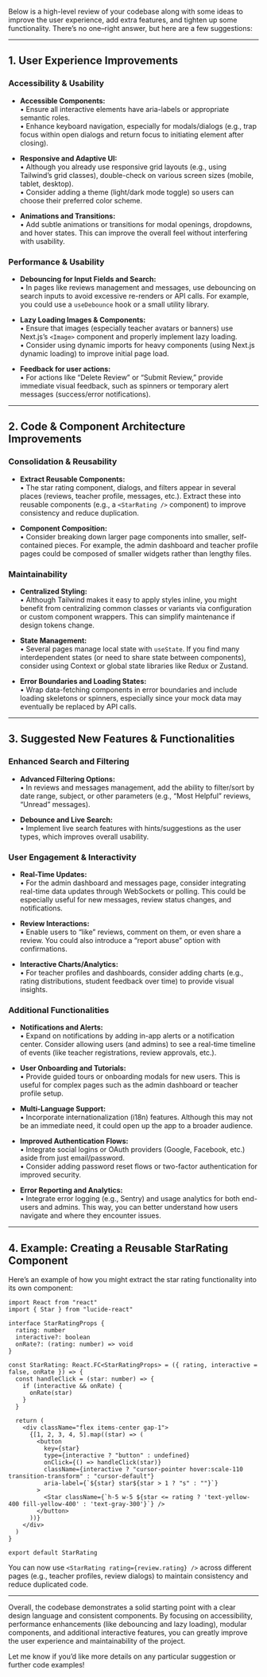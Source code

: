 Below is a high-level review of your codebase along with some ideas to improve the user experience, add extra features, and tighten up some functionality. There’s no one–right answer, but here are a few suggestions:

---

## 1. User Experience Improvements

### Accessibility & Usability

- **Accessible Components:**  
  • Ensure all interactive elements have aria-labels or appropriate semantic roles.  
  • Enhance keyboard navigation, especially for modals/dialogs (e.g., trap focus within open dialogs and return focus to initiating element after closing).

- **Responsive and Adaptive UI:**  
  • Although you already use responsive grid layouts (e.g., using Tailwind’s grid classes), double-check on various screen sizes (mobile, tablet, desktop).  
  • Consider adding a theme (light/dark mode toggle) so users can choose their preferred color scheme.

- **Animations and Transitions:**  
  • Add subtle animations or transitions for modal openings, dropdowns, and hover states. This can improve the overall feel without interfering with usability.

### Performance & Usability

- **Debouncing for Input Fields and Search:**  
  • In pages like reviews management and messages, use debouncing on search inputs to avoid excessive re-renders or API calls. For example, you could use a `useDebounce` hook or a small utility library.

- **Lazy Loading Images & Components:**  
  • Ensure that images (especially teacher avatars or banners) use Next.js’s `<Image>` component and properly implement lazy loading.  
  • Consider using dynamic imports for heavy components (using Next.js dynamic loading) to improve initial page load.

- **Feedback for user actions:**  
  • For actions like “Delete Review” or “Submit Review,” provide immediate visual feedback, such as spinners or temporary alert messages (success/error notifications).

---

## 2. Code & Component Architecture Improvements

### Consolidation & Reusability

- **Extract Reusable Components:**  
  • The star rating component, dialogs, and filters appear in several places (reviews, teacher profile, messages, etc.). Extract these into reusable components (e.g., a `<StarRating />` component) to improve consistency and reduce duplication.
  
- **Component Composition:**  
  • Consider breaking down larger page components into smaller, self-contained pieces. For example, the admin dashboard and teacher profile pages could be composed of smaller widgets rather than lengthy files.

### Maintainability

- **Centralized Styling:**  
  • Although Tailwind makes it easy to apply styles inline, you might benefit from centralizing common classes or variants via configuration or custom component wrappers. This can simplify maintenance if design tokens change.

- **State Management:**  
  • Several pages manage local state with `useState`. If you find many interdependent states (or need to share state between components), consider using Context or global state libraries like Redux or Zustand.
  
- **Error Boundaries and Loading States:**  
  • Wrap data-fetching components in error boundaries and include loading skeletons or spinners, especially since your mock data may eventually be replaced by API calls.

---

## 3. Suggested New Features & Functionalities

### Enhanced Search and Filtering

- **Advanced Filtering Options:**  
  • In reviews and messages management, add the ability to filter/sort by date range, subject, or other parameters (e.g., “Most Helpful” reviews, “Unread” messages).

- **Debounce and Live Search:**  
  • Implement live search features with hints/suggestions as the user types, which improves overall usability.

### User Engagement & Interactivity

- **Real-Time Updates:**  
  • For the admin dashboard and messages page, consider integrating real-time data updates through WebSockets or polling. This could be especially useful for new messages, review status changes, and notifications.

- **Review Interactions:**  
  • Enable users to “like” reviews, comment on them, or even share a review. You could also introduce a “report abuse” option with confirmations.

- **Interactive Charts/Analytics:**  
  • For teacher profiles and dashboards, consider adding charts (e.g., rating distributions, student feedback over time) to provide visual insights.

### Additional Functionalities

- **Notifications and Alerts:**  
  • Expand on notifications by adding in-app alerts or a notification center. Consider allowing users (and admins) to see a real-time timeline of events (like teacher registrations, review approvals, etc.).

- **User Onboarding and Tutorials:**  
  • Provide guided tours or onboarding modals for new users. This is useful for complex pages such as the admin dashboard or teacher profile setup.

- **Multi-Language Support:**  
  • Incorporate internationalization (i18n) features. Although this may not be an immediate need, it could open up the app to a broader audience.

- **Improved Authentication Flows:**  
  • Integrate social logins or OAuth providers (Google, Facebook, etc.) aside from just email/password.  
  • Consider adding password reset flows or two-factor authentication for improved security.

- **Error Reporting and Analytics:**  
  • Integrate error logging (e.g., Sentry) and usage analytics for both end-users and admins. This way, you can better understand how users navigate and where they encounter issues.

---

## 4. Example: Creating a Reusable StarRating Component

Here’s an example of how you might extract the star rating functionality into its own component:

```typescript:components/StarRating.tsx
import React from "react"
import { Star } from "lucide-react"

interface StarRatingProps {
  rating: number
  interactive?: boolean
  onRate?: (rating: number) => void
}

const StarRating: React.FC<StarRatingProps> = ({ rating, interactive = false, onRate }) => {
  const handleClick = (star: number) => {
    if (interactive && onRate) {
      onRate(star)
    }
  }

  return (
    <div className="flex items-center gap-1">
      {[1, 2, 3, 4, 5].map((star) => (
        <button
          key={star}
          type={interactive ? "button" : undefined}
          onClick={() => handleClick(star)}
          className={interactive ? "cursor-pointer hover:scale-110 transition-transform" : "cursor-default"}
          aria-label={`${star} star${star > 1 ? "s" : ""}`}
        >
          <Star className={`h-5 w-5 ${star <= rating ? 'text-yellow-400 fill-yellow-400' : 'text-gray-300'}`} />
        </button>
      ))}
    </div>
  )
}

export default StarRating
```

You can now use `<StarRating rating={review.rating} />` across different pages (e.g., teacher profiles, review dialogs) to maintain consistency and reduce duplicated code.

---

Overall, the codebase demonstrates a solid starting point with a clear design language and consistent components. By focusing on accessibility, performance enhancements (like debouncing and lazy loading), modular components, and additional interactive features, you can greatly improve the user experience and maintainability of the project.

Let me know if you’d like more details on any particular suggestion or further code examples!
